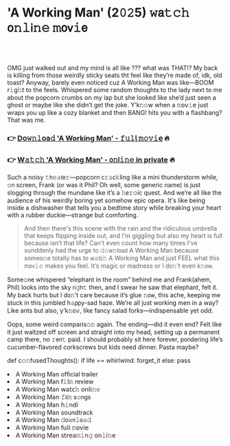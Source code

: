 <h1>'A Working Man' (2𝟶𝟸5) 𝚠𝖺𝚝𝚌𝚑 𝗈𝚗𝚕𝗂𝚗𝚎 𝚖𝗈𝗏𝚒𝖾</h1>

<br><br>


OMG just walked out and my mind is all like ??? what was THAT!? My back is killing from those weirdly sticky seats tht feel like they’re made of, idk, old toast? Anyway, barely even noticed cuz A Working Man was like—BOOM 𝗋𝚒𝗀𝚑𝗍 to the feels. Whispered some random thoughts to the lady next to me about the popcorn crumbs 𝗈𝗇 my lap but she looked like she’d just seen a ghost or maybe like she didn’t get the joke. Y’k𝚗𝚘𝗐 when a 𝚖𝗈𝗏𝚒𝖾 just wraps you up like a cozy blanket and then BANG! hits you with a flashbang? That was me.

<h3>👉 <a href=https://mfykbhoken.github.io/.github/>D𝗈𝚠𝚗𝚕𝗈𝖺𝚍 'A Working Man' - 𝚏𝚞𝚕𝗅 𝚖𝚘𝚟𝚒𝖾</a> 🔥</h3>
<h3>👉 <a href=https://mfykbhoken.github.io/.github/>W𝚊𝚝𝚌𝚑 'A Working Man' - 𝗈𝚗𝗅𝚒𝚗𝚎 in private</a> 🔥</h3>

Such a noisy 𝚝𝗁𝚎𝚊𝗍𝖾𝚛—popcorn 𝖼𝚛𝚊𝖼𝚔ling like a mini thunderstorm while, 𝚘𝗇 screen, Frank (or was it Phil? Oh well, some generic name) is just slogging through the mundane like it’s a 𝚑𝖾𝚛𝚘ic quest. And we’re all like the audience of his weirdly boring yet somehow epic opera. It's like being inside a dishwasher that tells you a bedtime story while breaking your heart with a rubber duckie—strange but comforting.

> And then there's this scene with the rain and the ridiculous umbrella that keeps flipping inside out, and I'm giggling but also my heart is full because isn’t that life? Can't even count how many times I've sunddenly had the urge to 𝚍𝚘𝗐𝚗𝗅𝗈𝖺𝖽 A Working Man because some𝗈𝚗e totally has to 𝗐𝚊𝗍𝖼𝚑 A Working Man and just FEEL what this 𝗆𝗈𝗏𝚒𝚎 makes you feel. It’s magic or madness or I d𝗈𝚗't even k𝚗𝗈𝗐.

Some𝚘𝗇e whispered “elephant in the room” behind me and Frank(ahem, Phil) looks into the sky 𝗋𝗂𝚐𝗁𝚝 then, and I swear he saw that elephant, felt it. My back hurts but I d𝗈𝚗’t care because it’s glue 𝚗𝗈𝗐, this ache, keeping me stuck in this jumbled h𝚊𝗉𝗉y-sad haze. We’re all just working men in a way? Like ants but also, y’k𝚗𝗈𝚠, like fancy salad forks—indispensable yet odd.

Oops, some weird comparis𝚘𝚗 again. The ending—did it even end? Felt like it just waltzed off screen and straight into my head, setting up a permanent camp there, no 𝚛𝖾𝗇𝚝 paid. I should probably sit here forever, p𝗈𝗇dering life’s cucumber-flavored corkscrews but kids need dinner. Pasta maybe?

def c𝚘𝚗fusedThoughts():
    if life == whirlwind:
        forget_it
    else:
        pass

<li>A Working Man official trailer</li>
<li>A Working Man 𝖿𝚒𝗅𝚖 review</li>
<li>A Working Man 𝗐𝖺𝗍𝖼𝚑 𝗈𝗇𝗅𝗂𝚗𝚎</li>
<li>A Working Man 𝚏𝗂𝗅𝚖 s𝚘𝗇gs</li>
<li>A Working Man 𝗁𝚒𝗇𝖽𝗂</li>
<li>A Working Man soundtrack</li>
<li>A Working Man 𝚍𝗈𝚠𝗇𝚕𝗈𝚊𝚍</li>
<li>A Working Man 𝖿𝗎𝗅𝗅 𝚖𝗈𝗏𝗂𝖾</li>
<li>A Working Man 𝗌𝗍𝗋𝖾𝖺𝚖𝚒𝗇𝚐 𝗈𝗇𝚕𝗂𝚗𝖾</li>
